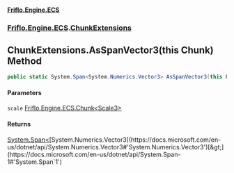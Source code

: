 #### [Friflo.Engine.ECS](index.md#'index')
### [Friflo.Engine.ECS](Friflo.Engine.ECS.md#'Friflo.Engine.ECS').[ChunkExtensions](ChunkExtensions.md#'Friflo.Engine.ECS.ChunkExtensions')

## ChunkExtensions.AsSpanVector3(this Chunk<Scale3>) Method

```csharp
public static System.Span<System.Numerics.Vector3> AsSpanVector3(this Friflo.Engine.ECS.Chunk<Friflo.Engine.ECS.Scale3> scale);
```
#### Parameters

<a name='Friflo.Engine.ECS.ChunkExtensions.AsSpanVector3(thisFriflo.Engine.ECS.Chunk_Friflo.Engine.ECS.Scale3_).scale'></a>

`scale` [Friflo.Engine.ECS.Chunk&lt;](Chunk_T_.md#'Friflo.Engine.ECS.Chunk<T>')[Scale3](Scale3.md#'Friflo.Engine.ECS.Scale3')[&gt;](Chunk_T_.md#'Friflo.Engine.ECS.Chunk<T>')

#### Returns
[System.Span&lt;](https://docs.microsoft.com/en-us/dotnet/api/System.Span-1#'System.Span`1')[System.Numerics.Vector3](https://docs.microsoft.com/en-us/dotnet/api/System.Numerics.Vector3#'System.Numerics.Vector3')[&gt;](https://docs.microsoft.com/en-us/dotnet/api/System.Span-1#'System.Span`1')